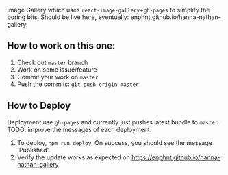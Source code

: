 Image Gallery which uses `react-image-gallery`+`gh-pages` to simplify the boring bits. Should be live here, eventually: enphnt.github.io/hanna-nathan-gallery 

## How to work on this one:

1. Check out `master` branch
2. Work on some issue/feature
3. Commit your work on `master`
4. Push the commits: `git push origin master`

## How to Deploy

Deployment use `gh-pages` and currently just pushes latest bundle to `master`. TODO: improve the messages of each deployment.

1. To deploy, `npm run deploy`. On success, you should see the message 'Published'.
2. Verify the update works as expected on https://enphnt.github.io/hanna-nathan-gallery 
